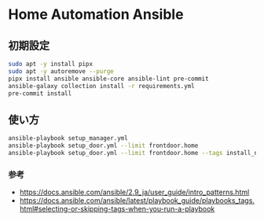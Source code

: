 # Home Automation Ansible

## 初期設定

```sh
sudo apt -y install pipx
sudo apt -y autoremove --purge
pipx install ansible ansible-core ansible-lint pre-commit
ansible-galaxy collection install -r requirements.yml
pre-commit install
```

## 使い方

```sh
ansible-playbook setup_manager.yml
ansible-playbook setup_door.yml --limit frontdoor.home
ansible-playbook setup_door.yml --limit frontdoor.home --tags install_nodejs
```

### 参考
- https://docs.ansible.com/ansible/2.9_ja/user_guide/intro_patterns.html
- https://docs.ansible.com/ansible/latest/playbook_guide/playbooks_tags.html#selecting-or-skipping-tags-when-you-run-a-playbook
